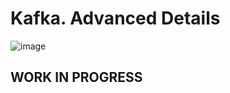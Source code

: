 # Kafka. Advanced Details
![image](https://github.com/user-attachments/assets/f4fa61c2-9476-476e-96e7-dd7882f728ae)

## WORK IN PROGRESS
